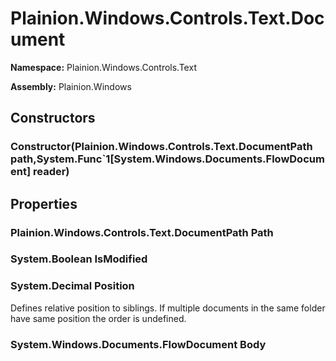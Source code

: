
# Plainion.Windows.Controls.Text.Document

**Namespace:** Plainion.Windows.Controls.Text

**Assembly:** Plainion.Windows


## Constructors

### Constructor(Plainion.Windows.Controls.Text.DocumentPath path,System.Func`1[System.Windows.Documents.FlowDocument] reader)


## Properties

### Plainion.Windows.Controls.Text.DocumentPath Path

### System.Boolean IsModified

### System.Decimal Position

Defines relative position to siblings. If multiple documents in the same folder have same position the order is undefined.

### System.Windows.Documents.FlowDocument Body
